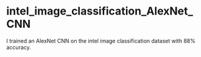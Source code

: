 # intel_image_classification_AlexNet_CNN
I trained an AlexNet CNN on the intel image classification dataset with 88% accuracy.
